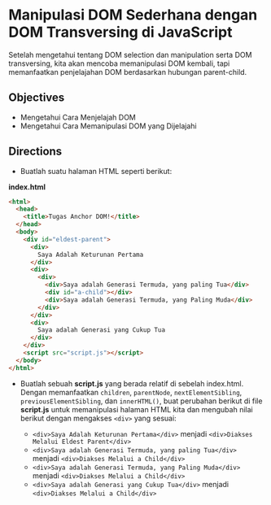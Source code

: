 # Manipulasi DOM Sederhana dengan DOM Transversing di JavaScript

Setelah mengetahui tentang DOM selection dan manipulation serta DOM transversing, kita akan mencoba memanipulasi DOM kembali, tapi memanfaatkan penjelajahan DOM berdasarkan hubungan parent-child.

## Objectives

- Mengetahui Cara Menjelajah DOM
- Mengetahui Cara Memanipulasi DOM yang Dijelajahi

## Directions

- Buatlah suatu halaman HTML seperti berikut:

**index.html**
```html
<html>
  <head>
    <title>Tugas Anchor DOM!</title>
  </head>
  <body>
    <div id="eldest-parent">
      <div>
        Saya Adalah Keturunan Pertama
      </div>
      <div>
        <div>
          <div>Saya adalah Generasi Termuda, yang paling Tua</div>
          <div id="a-child"></div>
          <div>Saya adalah Generasi Termuda, yang Paling Muda</div>
        </div>
      </div>
      <div>
        Saya adalah Generasi yang Cukup Tua
      </div>
    </div>
    <script src="script.js"></script>
  </body>
</html>
```

- Buatlah sebuah **script.js** yang berada relatif di sebelah index.html. Dengan memanfaatkan `children`, `parentNode`, `nextElementSibling`, `previousElementSibling`, dan `innerHTML()`, buat perubahan berikut di file **script.js** untuk memanipulasi halaman HTML kita dan mengubah nilai berikut dengan mengakses `<div>` yang sesuai:

  - `<div>Saya Adalah Keturunan Pertama</div>` menjadi `<div>Diakses Melalui Eldest Parent</div>`
  - `<div>Saya adalah Generasi Termuda, yang paling Tua</div>` menjadi `<div>Diakses Melalui a Child</div>`
  - `<div>Saya adalah Generasi Termuda, yang Paling Muda</div>` menjadi `<div>Diakses Melalui a Child</div>`
  - `<div>Saya adalah Generasi yang Cukup Tua</div>` menjadi `<div>Diakses Melalui a Child</div>`
